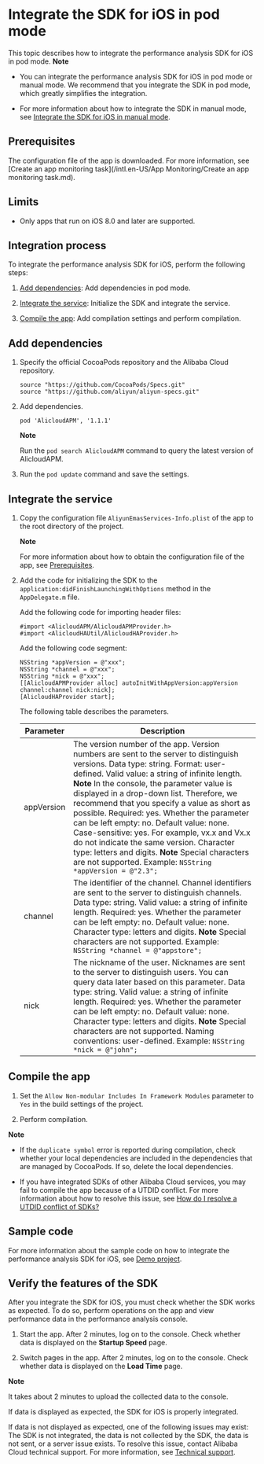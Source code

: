 Integrate the SDK for iOS in pod mode 
==========================================================

This topic describes how to integrate the performance analysis SDK for iOS in pod mode.
**Note**



* You can integrate the performance analysis SDK for iOS in pod mode or manual mode. We recommend that you integrate the SDK in pod mode, which greatly simplifies the integration.

  

* For more information about how to integrate the SDK in manual mode, see [Integrate the SDK for iOS in manual mode]().

  




**Prerequisites** 
--------------------------------------

The configuration file of the app is downloaded. For more information, see [Create an app monitoring task](/intl.en-US/App Monitoring/Create an app monitoring task.md).

**Limits** 
-------------------------------

* Only apps that run on iOS 8.0 and later are supported.

  




**Integration process** 
--------------------------------------------

To integrate the performance analysis SDK for iOS, perform the following steps:

1. [Add dependencies](#section-55e-8q3-x3x): Add dependencies in pod mode.

   

2. [Integrate the service](#section-kjj-wq2-uim): Initialize the SDK and integrate the service.

   

3. [Compile the app](#section-bd5-cjc-um5): Add compilation settings and perform compilation.

   




**Add dependencies** 
-----------------------------------------

1. Specify the official CocoaPods repository and the Alibaba Cloud repository.

       source "https://github.com/CocoaPods/Specs.git"
       source "https://github.com/aliyun/aliyun-specs.git"

   

2. Add dependencies.

       pod 'AlicloudAPM', '1.1.1'

   
   **Note**

   Run the `pod search AlicloudAPM` command to query the latest version of AlicloudAPM.
   

3. Run the `pod update` command and save the settings.

   




**Integrate the service** 
----------------------------------------------

1. Copy the configuration file `AliyunEmasServices-Info.plist` of the app to the root directory of the project.

   **Note**

   For more information about how to obtain the configuration file of the app, see [Prerequisites](#section-c1s-lki-6og).
   

2. Add the code for initializing the SDK to the `application:didFinishLaunchingWithOptions` method in the `AppDelegate.m` file.

   Add the following code for importing header files:

       #import <AlicloudAPM/AlicloudAPMProvider.h>
       #import <AlicloudHAUtil/AlicloudHAProvider.h>

   

   Add the following code segment:

       NSString *appVersion = @"xxx";  
       NSString *channel = @"xxx";  
       NSString *nick = @"xxx"; 
       [[AlicloudAPMProvider alloc] autoInitWithAppVersion:appVersion channel:channel nick:nick];
       [AlicloudHAProvider start];

   

   The following table describes the parameters.
   

   | Parameter  |                                                                                                                                                                                                                                                                                                                                                                                       Description                                                                                                                                                                                                                                                                                                                                                                                       |
   |------------|-----------------------------------------------------------------------------------------------------------------------------------------------------------------------------------------------------------------------------------------------------------------------------------------------------------------------------------------------------------------------------------------------------------------------------------------------------------------------------------------------------------------------------------------------------------------------------------------------------------------------------------------------------------------------------------------------------------------------------------------------------------------------------------------|
   | appVersion | The version number of the app. Version numbers are sent to the server to distinguish versions. Data type: string. Format: user-defined. Valid value: a string of infinite length. **Note** In the console, the parameter value is displayed in a drop-down list. Therefore, we recommend that you specify a value as short as possible. Required: yes. Whether the parameter can be left empty: no. Default value: none. Case-sensitive: yes. For example, vx.x and Vx.x do not indicate the same version. Character type: letters and digits. **Note** Special characters are not supported. Example: `NSString *appVersion = @"2.3";` |
   | channel    | The identifier of the channel. Channel identifiers are sent to the server to distinguish channels. Data type: string. Valid value: a string of infinite length. Required: yes. Whether the parameter can be left empty: no. Default value: none. Character type: letters and digits. **Note** Special characters are not supported. Example: `NSString *channel = @"appstore";`                                                                                                                                                                                                                                                                                         |
   | nick       | The nickname of the user. Nicknames are sent to the server to distinguish users. You can query data later based on this parameter. Data type: string. Valid value: a string of infinite length. Required: yes. Whether the parameter can be left empty: no. Default value: none. Character type: letters and digits. **Note** Special characters are not supported. Naming conventions: user-defined. Example: `NSString *nick = @"john";`                                                                                                                                                                                                              |

   




**Compile the app** 
----------------------------------------

1. Set the `Allow Non-modular Includes In Framework Modules` parameter to `Yes` in the build settings of the project.

   

2. Perform compilation.

   



**Note**



* If the `duplicate symbol` error is reported during compilation, check whether your local dependencies are included in the dependencies that are managed by CocoaPods. If so, delete the local dependencies.

  

* If you have integrated SDKs of other Alibaba Cloud services, you may fail to compile the app because of a UTDID conflict. For more information about how to resolve this issue, see [How do I resolve a UTDID conflict of SDKs?](https://help.aliyun.com/document_detail/172645.html)

  




**Sample code** 
------------------------------------

For more information about the sample code on how to integrate the performance analysis SDK for iOS, see [Demo project](https://github.com/aliyun/alicloud-ios-demo/tree/master/apm_ios_demo "Demo project").

**Verify the features of the SDK** 
-------------------------------------------------------

After you integrate the SDK for iOS, you must check whether the SDK works as expected. To do so, perform operations on the app and view performance data in the performance analysis console.

1. Start the app. After 2 minutes, log on to the console. Check whether data is displayed on the **Startup Speed** page.

   

2. Switch pages in the app. After 2 minutes, log on to the console. Check whether data is displayed on the **Load Time** page.

   



**Note**

It takes about 2 minutes to upload the collected data to the console.

If data is displayed as expected, the SDK for iOS is properly integrated.

If data is not displayed as expected, one of the following issues may exist: The SDK is not integrated, the data is not collected by the SDK, the data is not sent, or a server issue exists. To resolve this issue, contact Alibaba Cloud technical support. For more information, see [Technical support](/intl.en-US/.md).
